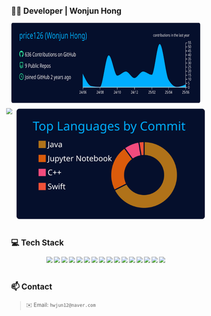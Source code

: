 ## 👨‍💻 Developer | Wonjun Hong

<div align="center">
  <img src="https://raw.githubusercontent.com/price126/price126/main/profile-summary-card-output/algolia/0-profile-details.svg" height="215" />
</div>
<div align="center" style="display: flex; justify-content: center; gap: 10px; margin-top: 10px;">
  <img src="http://mazassumnida.wtf/api/v2/generate_badge?boj=hwjun12" height="200" />
  <img src="https://raw.githubusercontent.com/price126/price126/main/profile-summary-card-output/algolia/2-most-commit-language.svg" />
</div>

<br/>

## 💻 Tech Stack

<div align="center">

  <!-- Backend -->
  <img src="https://img.shields.io/badge/Java-007396?style=for-the-badge&logo=openjdk&logoColor=white"/>
  <img src="https://img.shields.io/badge/Spring-6DB33F?style=for-the-badge&logo=spring&logoColor=white"/>
  <img src="https://img.shields.io/badge/Spring Boot-6DB33F?style=for-the-badge&logo=springboot&logoColor=white"/>
  <img src="https://img.shields.io/badge/NestJS-E0234E?style=for-the-badge&logo=nestjs&logoColor=white"/>

  <!-- Frontend -->
  <img src="https://img.shields.io/badge/HTML5-E34F26?style=for-the-badge&logo=html5&logoColor=white"/>
  <img src="https://img.shields.io/badge/CSS3-1572B6?style=for-the-badge&logo=css3&logoColor=white"/>
  <img src="https://img.shields.io/badge/JavaScript-F7DF1E?style=for-the-badge&logo=javascript&logoColor=black"/>
  <img src="https://img.shields.io/badge/React-61DAFB?style=for-the-badge&logo=react&logoColor=black"/>
  <img src="https://img.shields.io/badge/JSP-007396?style=for-the-badge&logo=java&logoColor=white"/>

  <!-- Database -->
  <img src="https://img.shields.io/badge/Oracle-F80000?style=for-the-badge&logo=oracle&logoColor=white"/>
  <img src="https://img.shields.io/badge/MySQL-4479A1?style=for-the-badge&logo=mysql&logoColor=white"/>
  <img src="https://img.shields.io/badge/MyBatis-000000?style=for-the-badge&logo=data:image/svg+xml;base64,...&logoColor=white"/>

  <!-- DevOps & Tools -->
  <img src="https://img.shields.io/badge/AWS-232F3E?style=for-the-badge&logo=amazonaws&logoColor=white"/>
  <img src="https://img.shields.io/badge/Docker-2496ED?style=for-the-badge&logo=docker&logoColor=white"/>
  <img src="https://img.shields.io/badge/Slack-4A154B?style=for-the-badge&logo=slack&logoColor=white"/>
  <img src="https://img.shields.io/badge/Notion-000000?style=for-the-badge&logo=notion&logoColor=white"/>

</div>

<br/>

## 📫 Contact

> ✉️ Email: `hwjun12@naver.com`
